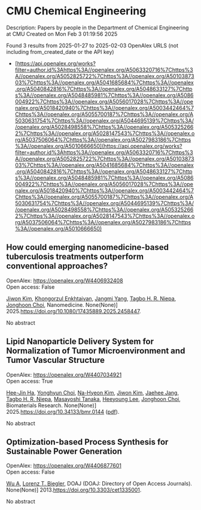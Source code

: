 # CMU Chemical Engineering
Description: Papers by people in the Department of Chemical Engineering at CMU
Created on Mon Feb  3 01:19:56 2025

Found 3 results from 2025-01-27 to 2025-02-03
OpenAlex URLS (not including from_created_date or the API key)
- [https://api.openalex.org/works?filter=author.id%3Ahttps%3A//openalex.org/A5063320716%7Chttps%3A//openalex.org/A5052825722%7Chttps%3A//openalex.org/A5010387303%7Chttps%3A//openalex.org/A5041685684%7Chttps%3A//openalex.org/A5040842816%7Chttps%3A//openalex.org/A5048633127%7Chttps%3A//openalex.org/A5048485981%7Chttps%3A//openalex.org/A5086004922%7Chttps%3A//openalex.org/A5056017028%7Chttps%3A//openalex.org/A5018420940%7Chttps%3A//openalex.org/A5003442464%7Chttps%3A//openalex.org/A5055700187%7Chttps%3A//openalex.org/A5030631754%7Chttps%3A//openalex.org/A5044695139%7Chttps%3A//openalex.org/A5028498558%7Chttps%3A//openalex.org/A5053252662%7Chttps%3A//openalex.org/A5028147543%7Chttps%3A//openalex.org/A5037506064%7Chttps%3A//openalex.org/A5027983186%7Chttps%3A//openalex.org/A5010666650](https://api.openalex.org/works?filter=author.id%3Ahttps%3A//openalex.org/A5063320716%7Chttps%3A//openalex.org/A5052825722%7Chttps%3A//openalex.org/A5010387303%7Chttps%3A//openalex.org/A5041685684%7Chttps%3A//openalex.org/A5040842816%7Chttps%3A//openalex.org/A5048633127%7Chttps%3A//openalex.org/A5048485981%7Chttps%3A//openalex.org/A5086004922%7Chttps%3A//openalex.org/A5056017028%7Chttps%3A//openalex.org/A5018420940%7Chttps%3A//openalex.org/A5003442464%7Chttps%3A//openalex.org/A5055700187%7Chttps%3A//openalex.org/A5030631754%7Chttps%3A//openalex.org/A5044695139%7Chttps%3A//openalex.org/A5028498558%7Chttps%3A//openalex.org/A5053252662%7Chttps%3A//openalex.org/A5028147543%7Chttps%3A//openalex.org/A5037506064%7Chttps%3A//openalex.org/A5027983186%7Chttps%3A//openalex.org/A5010666650)

## How could emerging nanomedicine-based tuberculosis treatments outperform conventional approaches?   

OpenAlex: https://openalex.org/W4406932408    
Open access: False
    
[Jiwon Kim](https://openalex.org/A5100462895), [Khongorzul Enkhtaivan](https://openalex.org/A5116069775), [Jangmi Yang](https://openalex.org/A5054423058), [Tagbo H. R. Niepa](https://openalex.org/A5044695139), [Jonghoon Choi](https://openalex.org/A5012952224), Nanomedicine. None(None)] 2025.https://doi.org/10.1080/17435889.2025.2458447.
    
No abstract    

    

## Lipid Nanoparticle Delivery System for Normalization of Tumor Microenvironment and Tumor Vascular Structure   

OpenAlex: https://openalex.org/W4407034921    
Open access: True
    
[Hee-Jin Ha](https://openalex.org/A5103880803), [Yonghyun Choi](https://openalex.org/A5113936606), [Na-Hyeon Kim](https://openalex.org/A5006885800), [Jiwon Kim](https://openalex.org/A5100462888), [Jaehee Jang](https://openalex.org/A5109441107), [Tagbo H. R. Niepa](https://openalex.org/A5044695139), [Masayoshi Tanaka](https://openalex.org/A5018575134), [Heeyoung Lee](https://openalex.org/A5100709327), [Jonghoon Choi](https://openalex.org/A5012952224), Biomaterials Research. None(None)] 2025.https://doi.org/10.34133/bmr.0144 ([pdf](https://spj.science.org/doi/pdf/10.34133/bmr.0144)).
    
No abstract    

    

## Optimization-based Process Synthesis for Sustainable Power Generation   

OpenAlex: https://openalex.org/W4406877601    
Open access: False
    
[Wu A](https://openalex.org/A5100551887), [Lorenz T. Biegler](https://openalex.org/A5052825722), DOAJ (DOAJ: Directory of Open Access Journals). None(None)] 2013.https://doi.org/10.3303/cet1335001.
    
No abstract    

    
